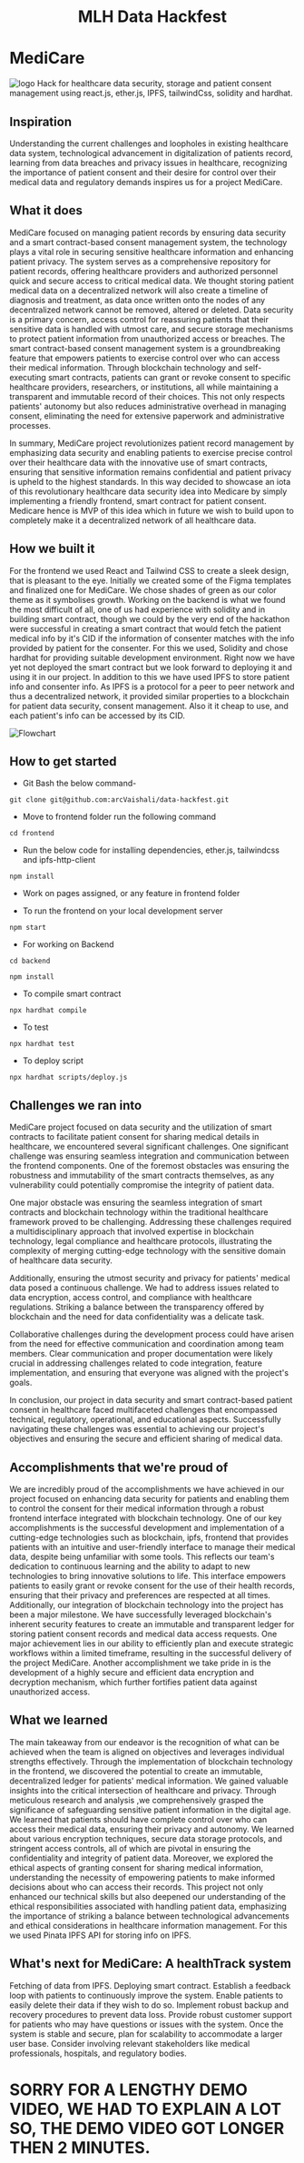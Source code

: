 <h1 align="center"> MLH Data Hackfest</h1>

<h1>MediCare</h1>

![logo](https://i.ibb.co/fpfQ1M2/logo-removebg-preview.png)
Hack for healthcare data security, storage and patient consent management using react.js, ether.js, IPFS, tailwindCss, solidity and hardhat.

## Inspiration
Understanding the current challenges and loopholes in existing healthcare data system, technological advancement in digitalization of patients record, learning from data breaches and privacy issues in healthcare, recognizing the importance of patient consent and their desire for control over their medical data and regulatory demands inspires us for a project MediCare. 

## What it does
MediCare focused on managing patient records by ensuring data security and a smart contract-based consent management system, the technology plays a vital role in securing sensitive healthcare information and enhancing patient privacy. The system serves as a comprehensive repository for patient records, offering healthcare providers and authorized personnel quick and secure access to critical medical data. We thought storing patient medical data on a decentralized network will also create a timeline of diagnosis and treatment, as data once written onto the nodes of any decentralized network cannot be removed, altered or deleted.
Data security is a primary concern, access control for reassuring patients that their sensitive data is handled with utmost care, and secure storage mechanisms to protect patient information from unauthorized access or breaches.
The smart contract-based consent management system is a groundbreaking feature that empowers patients to exercise control over who can access their medical information. Through blockchain technology and self-executing smart contracts, patients can grant or revoke consent to specific healthcare providers, researchers, or institutions, all while maintaining a transparent and immutable record of their choices. This not only respects patients' autonomy but also reduces administrative overhead in managing consent, eliminating the need for extensive paperwork and administrative processes.

In summary, MediCare project revolutionizes patient record management by emphasizing data security and enabling patients to exercise precise control over their healthcare data with the innovative use of smart contracts, ensuring that sensitive information remains confidential and patient privacy is upheld to the highest standards. In this way decided to showcase an iota of this revolutionary healthcare data security idea into Medicare by simply implementing a friendly frontend, smart contract for patient consent. Medicare hence is MVP of this idea which in future we wish to build upon to completely make it a decentralized network of all healthcare data.

## How we built it
For the frontend we used React and Tailwind CSS to create a sleek design, that is pleasant to the eye. Initially we created some of the Figma templates and finalized one for MediCare. We chose shades of green as our color theme as it symbolises growth. Working on the backend is what we found the most difficult of all, one of us had experience with solidity and in building smart contract, though we could by the very end of the hackathon were successful in creating a smart contract that would fetch the patient medical info by it's CID if the information of consenter matches with the info provided by patient for the consenter. For this we used, Solidity and chose hardhat for providing suitable development environment. Right now we have yet not deployed the smart contract but we look forward to deploying it and using it in our project. In addition to this we have used IPFS to store patient info and consenter info. As IPFS is a protocol for a peer to peer network and thus a decentralized network, it provided similar properties to a blockchain for patient data security, consent management. Also it it cheap to use, and each patient's info can be accessed by its CID.

![Flowchart](https://i.ibb.co/804YvDt/Flowchart.png)

## How to get started

- Git Bash the below command-
```
git clone git@github.com:arcVaishali/data-hackfest.git
```

- Move to frontend folder run the following command 
```
cd frontend
```

- Run the below code for installing dependencies, ether.js, tailwindcss and ipfs-http-client
```
npm install
```

- Work on pages assigned, or any feature in frontend folder
  
- To run the frontend on your local development server
```
npm start
```

- For working on Backend
```
cd backend
```

```
npm install
```

- To compile smart contract
```
npx hardhat compile
```

- To test
```
npx hardhat test
```

- To deploy script
```
npx hardhat scripts/deploy.js
```


## Challenges we ran into
 MediCare project focused on data security and the utilization of smart contracts to facilitate patient consent for sharing medical details in healthcare, we encountered several significant challenges. One significant challenge was ensuring seamless integration and communication between the frontend components. One of the foremost obstacles was ensuring the robustness and immutability of the smart contracts themselves, as any vulnerability could potentially compromise the integrity of patient data.

One major obstacle was ensuring the seamless integration of smart contracts and blockchain technology within the traditional healthcare framework proved to be challenging. Addressing these challenges required a multidisciplinary approach that involved expertise in blockchain technology, legal compliance and healthcare protocols, illustrating the complexity of merging cutting-edge technology with the sensitive domain of healthcare data security.

Additionally, ensuring the utmost security and privacy for patients' medical data posed a continuous challenge. We had to address issues related to data encryption, access control, and compliance with healthcare regulations. Striking a balance between the transparency offered by blockchain and the need for data confidentiality was a delicate task.

Collaborative challenges during the development process could have arisen from the need for effective communication and coordination among team members. Clear communication and proper documentation were likely crucial in addressing challenges related to code integration, feature implementation, and ensuring that everyone was aligned with the project's goals.

In conclusion, our project in data security and smart contract-based patient consent in healthcare faced multifaceted challenges that encompassed technical, regulatory, operational, and educational aspects. Successfully navigating these challenges was essential to achieving our project's objectives and ensuring the secure and efficient sharing of medical data.



## Accomplishments that we're proud of
We are incredibly proud of the accomplishments we have achieved in our project focused on enhancing data security for patients and enabling them to control the consent for their medical information through a robust frontend interface integrated with blockchain technology. One of our key accomplishments is the successful development and implementation of a cutting-edge technologies such as blockchain, ipfs, frontend that provides patients with an intuitive and user-friendly interface to manage their medical data, despite being unfamiliar with some tools. This reflects our team's dedication to continuous learning and the ability to adapt to new technologies to bring innovative solutions to life. This interface empowers patients to easily grant or revoke consent for the use of their health records, ensuring that their privacy and preferences are respected at all times. Additionally, our integration of blockchain technology into the project has been a major milestone. We have successfully leveraged blockchain's inherent security features to create an immutable and transparent ledger for storing patient consent records and medical data access requests. One major achievement lies in our ability to efficiently plan and execute strategic workflows within a limited timeframe, resulting in the successful delivery of the project MediCare. Another accomplishment we take pride in is the development of a highly secure and efficient data encryption and decryption mechanism, which further fortifies patient data against unauthorized access.


## What we learned
 The main takeaway from our endeavor is the recognition of what can be achieved when the team is aligned on objectives and leverages individual strengths effectively. Through the implementation of blockchain technology in the frontend, we discovered the potential to create an immutable, decentralized ledger for patients' medical information. We gained valuable insights into the critical intersection of healthcare and privacy. Through meticulous research and analysis ,we comprehensively grasped the significance of safeguarding sensitive patient information in the digital age. We learned that patients should have complete control over who can access their medical data, ensuring their privacy and autonomy. We learned about various encryption techniques, secure data storage protocols, and stringent access controls, all of which are pivotal in ensuring the confidentiality and integrity of patient data. Moreover, we explored the ethical aspects of granting consent for sharing medical information, understanding the necessity of empowering patients to make informed decisions about who can access their records. This project not only enhanced our technical skills but also deepened our understanding of the ethical responsibilities associated with handling patient data, emphasizing the importance of striking a balance between technological advancements and ethical considerations in healthcare information management. For this we used Pinata IPFS API for storing info on IPFS.  

## What's next for MediCare: A healthTrack system 

Fetching of data from IPFS.
Deploying smart contract.
Establish a feedback loop with patients to continuously improve the system.
Enable patients to easily delete their data if they wish to do so.
Implement robust backup and recovery procedures to prevent data loss.
Provide robust customer support for patients who may have questions or issues with the system.
Once the system is stable and secure, plan for scalability to accommodate a larger user base.
Consider involving relevant stakeholders like medical professionals, hospitals, and regulatory bodies.



# SORRY FOR A LENGTHY DEMO VIDEO, WE HAD TO EXPLAIN A LOT SO, THE DEMO VIDEO GOT LONGER THEN 2 MINUTES.
